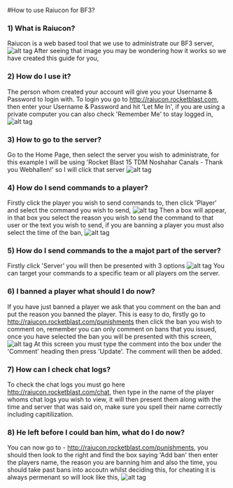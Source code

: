 #How to use Raiucon for BF3?

### 1) What is Raiucon?

Raiucon is a web based tool that we use to administrate our BF3 server, 
![alt tag](http://i.imgur.com/cgTNjOF.png)
After seeing that image you may be wondering how it works so we have created this guide for you,

### 2) How do I use it?

The person whom created your account will give you your Username & Password to login with. To login you go to 
http://raiucon.rocketblast.com, then enter your Username & Password and hit 'Let Me In', if you are using a private 
computer you can also check 'Remember Me' to stay logged in,
![alt tag](http://i.imgur.com/uFQhdDj.png)

### 3) How to go to the server?

Go to the Home Page, then select the server you wish to administrate, for this example I will be using 'Rocket Blast
15 TDM Noshahar Canals - Thank you Webhallen!' so I will click that server
![alt tag](http://i.imgur.com/7W8SmYS.png)

### 4) How do I send commands to a player?

Firstly click the player you wish to send commands to, then click 'Player' and select the command you wish to send,
![alt tag](http://i.imgur.com/P2A3o9l.png)
Then a box will appear, in that box you select the reason you wish to send the command to that user or the text you 
wish to send, if you are banning a player you must also select the time of the ban,
![alt tag](http://i.imgur.com/BMxZwQb.png)

### 5) How do I send commands to the a majot part of the server?

Firstly click 'Server' you will then be presented with 3 options
![alt tag](http://i.imgur.com/0YBwQfu.png)
You can target your commands to a specific team or all players om the server.

### 6) I banned a player what should I do now?

If you have just banned a player we ask that you comment on the ban and put the reason you banned the player. This is
easy to do, firstly go to http://raiucon.rocketblast.com/punishments then click the ban you wish to comment on, 
remember you can only comment on bans that you issued, once you have selected the ban you will be presented with this
screen,
![alt tag](http://i.imgur.com/PSUbA5L.png)
At this screen you must type the comment into the box under the 'Comment' heading then press 'Update'. The comment 
will then be added.

### 7) How can I check chat logs?

To check the chat logs you must go here http://raiucon.rocketblast.com/chat, then type in the name of the player whoms
chat logs you wish to view, it will then present them along with the time and server that was said on, make sure you 
spell their name correctly including capitilization.

### 8) He left before I could ban him, what do I do now?

You can now go to - http://raiucon.rocketblast.com/punishments, you should then look to the right and find the box
saying 'Add ban' then enter the players name, the reason you are banning him and also the time, you should take past
bans into accoutn whilst deciding this, for cheating it is always permenant so will look like this,
![alt tag](http://i.imgur.com/FgqOs1N.png)
